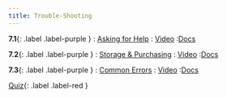 ```yaml
---
title: Trouble-Shooting
---
```


**7.1**{: .label .label-purple }
: [Asking for Help](https://www.youtube.com/watch?v=1Ney6lb6fH0)
   : [Video](https://www.youtube.com/watch?v=1Ney6lb6fH0)
      :[Docs](https://hernandezj1.github.io/hpced/Docs/7_1_AskingforHelp/)
      
**7.2**{: .label .label-purple }
: [Storage & Purchasing](https://www.youtube.com/watch?v=XNLg0-v7v18)
   : [Video](https://www.youtube.com/watch?v=XNLg0-v7v18)
      :[Docs](#)

**7.3**{: .label .label-purple }
: [Common Errors](#)
   : [Video](#)
      :[Docs](#)


[Quiz](#){: .label .label-red }


